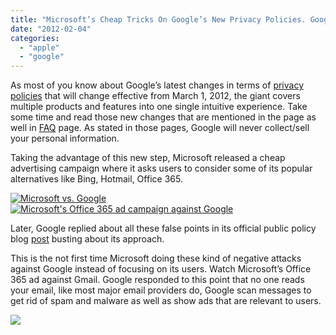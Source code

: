 ```yaml
---
title: "Microsoft’s Cheap Tricks On Google’s New Privacy Policies. Google Fight Back"
date: "2012-02-04"
categories: 
  - "apple"
  - "google"
---
```


As most of you know about Google’s latest changes in terms of [privacy policies](http://www.google.com/policies/) that will change effective from March 1, 2012, the giant covers multiple products and features into one single intuitive experience. Take some time and read those new changes that are mentioned in the page as well in [FAQ](http://www.google.com/policies/faq/) page. As stated in those pages, Google will never collect/sell your personal information.

Taking the advantage of this new step, Microsoft released a cheap advertising campaign where it asks users to consider some of its popular alternatives like Bing, Hotmail, Office 365.

[![Microsoft vs. Google](images/3681.MICUS0004299_NYT_v3%25255B6%25255D.jpg "Microsoft vs. Google")![Microsoft's Office 365 ad campaign against Google](http://lh5.ggpht.com/-SjKsmmsMAPA/TyzFh3DxwwI/AAAAAAAAIVs/suIwLfi7Awc/3681.MICUS0004299_NYT_v3_thumb%25255B4%25255D.jpg?imgmax=800 "Microsoft's Office 365 ad campaign against Google")](http://lh4.ggpht.com/-DGl4CkTp2f4/TyzFgvy1tvI/AAAAAAAAIVU/HDVPb4PYwSU/s1600-h/6807229447_5964e94721_z%25255B3%25255D.jpg)

Later, Google replied about all these false points in its official public policy blog [post](http://googlepublicpolicy.blogspot.in/2012/02/busting-myths-about-our-approach-to.html) busting about its approach.

This is the not first time Microsoft doing these kind of negative attacks against Google instead of focusing on its users. Watch Microsoft’s Office 365 ad against Gmail. Google responded to this point that no one reads your email, like most major email providers do, Google scan messages to get rid of spam and malware as well as show ads that are relevant to users.

[![](http://lh3.ggpht.com/-8FFRVoKSuUk/TyzFiLqSeTI/AAAAAAAAIV0/jxHoabiVZkQ/videoe0daa729ac87%25255B7%25255D.jpg?imgmax=800)](http://www.youtube.com/watch?v=gxm-DKIhNaE)
